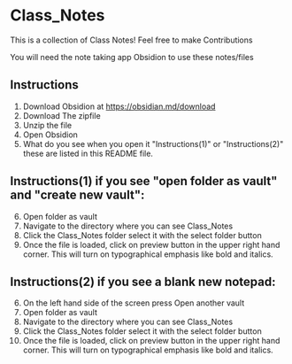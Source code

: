# Class_Notes
This is a collection of Class Notes! Feel free to make Contributions

You will need the note taking app Obsidion to use these notes/files

Instructions
----------------
1. Download Obsidion at https://obsidian.md/download
2. Download The zipfile
3. Unzip the file
4. Open Obsidion
5. What do you see when you open it "Instructions(1)" or "Instructions(2)" these are listed in this README file.


Instructions(1) if you see "open folder as vault" and "create new vault":
-------------------------------
6. Open folder as vault
7. Navigate to the directory where you can see Class_Notes
8. Click the Class_Notes folder select it with the select folder button
9. Once the file is loaded, click on preview button in the upper right hand corner. This will turn on typographical emphasis like bold and italics.

Instructions(2) if you see a blank new notepad:
-------------------------------
6. On the left hand side of the screen press Open another vault
7. Open folder as vault
8. Navigate to the directory where you can see Class_Notes
9. Click the Class_Notes folder select it with the select folder button
10. Once the file is loaded, click on preview button in the upper right hand corner. This will turn on typographical emphasis like bold and italics.

